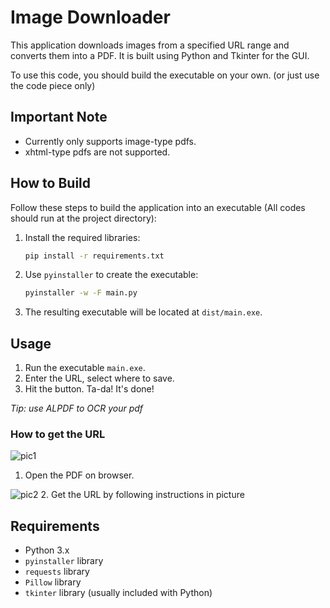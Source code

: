 # Image Downloader

This application downloads images from a specified URL range and converts them into a PDF. It is built using Python and Tkinter for the GUI.

To use this code, you should build the executable on your own. (or just use the code piece only)

## Important Note

- Currently only supports image-type pdfs.
- xhtml-type pdfs are not supported.

## How to Build

Follow these steps to build the application into an executable (All codes should run at the project directory):

1. Install the required libraries:

   ```sh
   pip install -r requirements.txt
   ```

2. Use `pyinstaller` to create the executable:

   ```sh
   pyinstaller -w -F main.py
   ```

3. The resulting executable will be located at `dist/main.exe`.

## Usage

1. Run the executable `main.exe`.
2. Enter the URL, select where to save.
3. Hit the button. Ta-da! It's done!

_Tip: use ALPDF to OCR your pdf_

### How to get the URL

![pic1](https://github.com/user-attachments/assets/ba70ec21-5dc5-465d-9619-d6cc86f7e88d)

1. Open the PDF on browser.

![pic2](https://github.com/user-attachments/assets/4f734a6e-f1a0-47c8-84a3-76f30c53def3) 2. Get the URL by following instructions in picture

## Requirements

- Python 3.x
- `pyinstaller` library
- `requests` library
- `Pillow` library
- `tkinter` library (usually included with Python)
